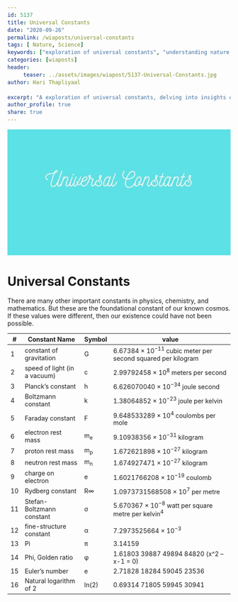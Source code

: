 ```yaml
--- 
id: 5137 
title: Universal Constants
date: "2020-09-26"
permalink: /wiaposts/universal-constants
tags: [ Nature, Science]    
keywords: ["exploration of universal constants", "understanding nature's constants in philosophy", "poetic insights on science and nature", "philosophy of constants and change", "exploring universal constants in philosophical context"]  
categories: [wiaposts] 
header:
     teaser: ../assets/images/wiapost/5137-Universal-Constants.jpg
author: Hari Thapliyaal 

excerpt: "A exploration of universal constants, delving into insights on nature and science."  
author_profile: true 
share: true 
---
```


![Universal Constants](../assets/images/wiapost/5137-Universal-Constants.jpg)     
   
# Universal Constants   
        
There are many other important constants in physics, chemistry, and mathematics. But these are the foundational constant of our known cosmos. If these values were different, then our existence could have not been possible.    
    
| # | Constant Name | Symbol | value |    
|---|---|---|---|    
| 1 | constant of gravitation | G | 6.67384 × 10<sup>−11</sup> cubic meter per second squared per kilogram |    
| 2 | speed of light (in a vacuum) | c | 2.99792458 × 10<sup>8</sup> meters per second |    
| 3 | Planck’s constant | h | 6.626070040 × 10<sup>−34</sup> joule second |    
| 4 | Boltzmann constant | k | 1.38064852 × 10<sup>−23</sup> joule per kelvin |    
| 5 | Faraday constant | F | 9.648533289 × 10<sup>4</sup> coulombs per mole |    
| 6 | electron rest mass | m<sub>e</sub> | 9.10938356 × 10<sup>−31</sup> kilogram |    
| 7 | proton rest mass | m<sub>p</sub> | 1.672621898 × 10<sup>−27</sup> kilogram |    
| 8 | neutron rest mass | m<sub>n</sub> | 1.674927471 × 10<sup>−27</sup> kilogram |    
| 9 | charge on electron | e | 1.6021766208 × 10<sup>−19</sup> coulomb |    
| 10 | Rydberg constant | R∞ | 1.0973731568508 × 10<sup>7</sup> per metre |    
| 11 | Stefan-Boltzmann constant | σ | 5.670367 × 10<sup>−8</sup> watt per square metre per kelvin<sup>4</sup> |    
| 12 | fine-structure constant | α | 7.2973525664 × 10<sup>−3</sup> |    
| 13 | Pi | π | 3.14159 |    
| 14 | Phi, Golden ratio | φ | 1.61803 39887 49894 84820 (x^2 – x-1 = 0) |    
| 15 | Euler’s number | e | 2.71828 18284 59045 23536 |    
| 16 | Natural logarithm of 2 | ln(2) | 0.69314 71805 59945 30941 |    
    
